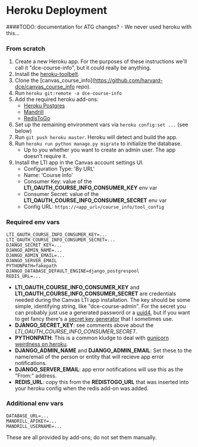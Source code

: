 # Heroku Deployment

####TODO: documentation for ATG changes?
    - We never used heroku with this...

### From scratch

1. Create a new Heroku app. For the purposes of these instructions we'll call it "dce-course-info", but it could really be anything.
2. Install the [heroku-toolbelt](https://toolbelt.heroku.com/).
3. Clone the [canvas_course_info](https://github.com/harvard-dce/canvas_course_info repo).
4. Run `heroku git:remote -a dce-course-info`
5. Add the required heroku add-ons: 
    * [Heroku Postgres](https://addons.heroku.com/heroku-postgresql) 
    * [Mandrill](https://addons.heroku.com/mandrill)
    * [RedisToGo](https://elements.heroku.com/addons/redistogo)
6. Set up the remaining environment vars via `heroku config:set ...` (see below)
7. Run `git push heroku master`. Heroku will detect and build the app.
8. Run `heroku run python manage.py migrate` to initialize the database. 
    * Up to you whether you want to create an admin user. The app doesn't require it.
9. Install the LTI app in the Canvas account settings UI. 
    * Configuration Type: 'By URL'
    * Name: 'Course Info'
    * Consumer Key: value of the **LTI_OAUTH_COURSE_INFO_CONSUMER_KEY** env var
    * Consumer Secret: value of the **LTI_OAUTH_COURSE_INFO_CONSUMER_SECRET** env var
    * Config URL: `https://<app_url>/course_info/tool_config`

### Required env vars

```
LTI_OAUTH_COURSE_INFO_CONSUMER_KEY=...
LTI_OAUTH_COURSE_INFO_CONSUMER_SECRET=...
DJANGO_SECRET_KEY=...
DJANGO_ADMIN_NAME=...
DJANGO_ADMIN_EMAIL=...
DJANGO_SERVER_EMAIL
PYTHONPATH=fakepath
DJANGO_DATABASE_DEFAULT_ENGINE=django_postgrespool
REDIS_URL=...
```

* **LTI_OAUTH_COURSE_INFO_CONSUMER_KEY** and **LTI_OAUTH_COURSE_INFO_CONSUMER_SECRET** are credentials needed during the Canvas LTI app installation. The key should be some simple, identifying string, like "dce-course-admin". For the secret you can probably just use a generated password or a [uuid4](http://en.wikipedia.org/wiki/Universally_unique_identifier#Version_4_.28random.29), but if you want to get fancy there's a [secret key generator](http://techblog.leosoto.com/django-secretkey-generation/) that I sometimes use.
* **DJANGO_SECRET_KEY**: see comments above about the *LTI_OAUTH_COURSE_INFO_CONSUMER_SECRET*.
* **PYTHONPATH**: This is a common kludge to deal with [gunicorn weirdness on heroku](https://github.com/heroku/heroku-buildpack-python/wiki/Troubleshooting#no-module-named-appwsgiapp).
* **DJANGO_ADMIN_NAME** and **DJANGO_ADMIN_EMAIL**: Set these to the name/email of the person or entity that will recieve app error notifications.
* **DJANGO_SERVER_EMAIL**: app error notifications will use this as the "From:" address.
* **REDIS_URL**: copy this from the **REDISTOGO_URL** that was inserted into your heroku config when the redis add-on was added.

### Additional env vars

```
DATABASE_URL=...
MANDRILL_APIKEY=...
MANDRILL_USERNAME=...
```

These are all provided by add-ons; do not set them manually.


